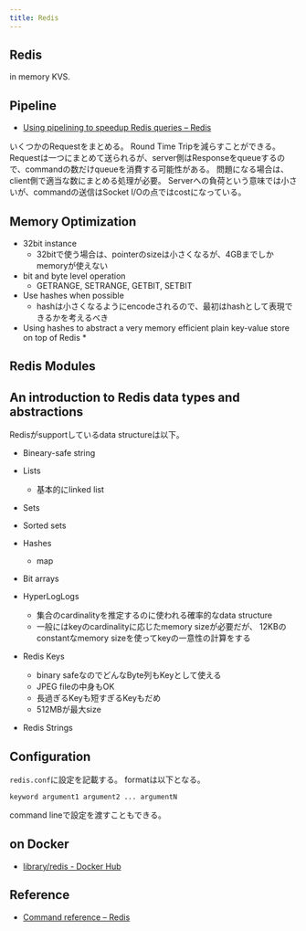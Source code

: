 ```yaml
---
title: Redis
---
```


## Redis
in memory KVS.


## Pipeline
* [Using pipelining to speedup Redis queries – Redis](https://redis.io/topics/pipelining)

いくつかのRequestをまとめる。
Round Time Tripを減らすことができる。
Requestは一つにまとめて送られるが、server側はResponseをqueueするので、commandの数だけqueueを消費する可能性がある。
問題になる場合は、client側で適当な数にまとめる処理が必要。
Serverへの負荷という意味では小さいが、commandの送信はSocket I/Oの点ではcostになっている。


## Memory Optimization
* 32bit instance
    * 32bitで使う場合は、pointerのsizeは小さくなるが、4GBまでしかmemoryが使えない
* bit and byte level operation
    * GETRANGE, SETRANGE, GETBIT, SETBIT
* Use hashes when possible
    * hashは小さくなるようにencodeされるので、最初はhashとして表現できるかを考えるべき
* Using hashes to abstract a very memory efficient plain key-value store on top of Redis
    * 

## Redis Modules

## An introduction to Redis data types and abstractions
Redisがsupportしているdata structureは以下。

* Bineary-safe string
* Lists
    * 基本的にlinked list
* Sets
* Sorted sets
* Hashes
    * map
* Bit arrays
* HyperLogLogs
    * 集合のcardinalityを推定するのに使われる確率的なdata structure
    * 一般にはkeyのcardinalityに応じたmemory sizeが必要だが、 12KBのconstantなmemory sizeを使ってkeyの一意性の計算をする

* Redis Keys
    * binary safeなのでどんなByte列もKeyとして使える
    * JPEG fileの中身もOK
    * 長過ぎるKeyも短すぎるKeyもだめ
    * 512MBが最大size
* Redis Strings

## Configuration
`redis.conf`に設定を記載する。
formatは以下となる。

```
keyword argument1 argument2 ... argumentN
```

command lineで設定を渡すこともできる。

## on Docker
* [library/redis - Docker Hub](https://hub.docker.com/_/redis/)


## Reference
* [Command reference – Redis](https://redis.io/commands)
